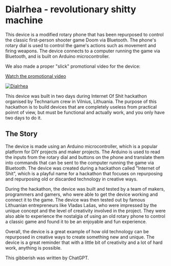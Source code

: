 # Dialrhea - revolutionary shitty machine

This device is a modified rotary phone that has been repurposed to control the classic first-person shooter game Doom via Bluetooth. The phone's rotary dial is used to control the game's actions such as movement and firing weapons. The device connects to a computer running the game via Bluetooth, and is built on Arduino microcontroller.

We also made a proper "slick" promotional video for the device:

[Watch the promotional video](https://www.youtube.com/watch?v=RVSE1t3wHlI)

[![Dialrhea](https://img.youtube.com/vi/RVSE1t3wHlI/0.jpg)](https://www.youtube.com/watch?v=RVSE1t3wHlI)

This device was built in two days during Internet Of Shit hackathon organised by Technarium crew in Vilnius, Lithuania. The purpose of this hackathon is to build devices that are completely useless from practical poinnt of view, but must be functional and actually work, and you only have two days to do it.

## The Story

The device is made using an Arduino microcontroller, which is a popular platform for DIY projects and maker projects. The Arduino is used to read the inputs from the rotary dial and buttons on the phone and translate them into commands that can be sent to the computer running the game via Bluetooth. The device was created during a hackathon called "Internet of Shit", which is a playful name for a hackathon that focuses on repurposing and repurposing old or discarded technology in creative ways.

During the hackathon, the device was built and tested by a team of makers, programmers and gamers, who were able to get the device working and connect it to the game. The device was then tested out by famous Lithuanian entrepreneurs like Vladas Lašas, who were impressed by the unique concept and the level of creativity involved in the project. They were also able to experience the nostalgia of using an old rotary phone to control a classic game and found it to be an enjoyable and fun experience.

Overall, the device is a great example of how old technology can be repurposed in creative ways to create something new and unique. The device is a great reminder that with a little bit of creativity and a lot of hard work, anything is possible.

This gibberish was written by ChatGPT.